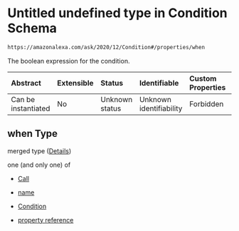# Untitled undefined type in Condition Schema

```txt
https://amazonalexa.com/ask/2020/12/Condition#/properties/when
```

The boolean expression for the condition.

| Abstract            | Extensible | Status         | Identifiable            | Custom Properties | Additional Properties | Access Restrictions | Defined In                                                             |
| :------------------ | :--------- | :------------- | :---------------------- | :---------------- | :-------------------- | :------------------ | :--------------------------------------------------------------------- |
| Can be instantiated | No         | Unknown status | Unknown identifiability | Forbidden         | Allowed               | none                | [Condition.json*](../../schemas/Condition.json "open original schema") |

## when Type

merged type ([Details](condition-properties-when.md))

one (and only one) of

*   [Call](actiondeclaration-properties-annotations-call.md "check type definition")

*   [name](arguments-definitions-arg-expression-oneof-name.md "check type definition")

*   [Condition](condition-properties-when-oneof-condition.md "check type definition")

*   [property reference](arguments-definitions-arg-expression-oneof-property-reference.md "check type definition")
